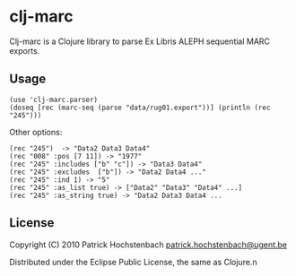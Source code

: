# clj-marc

Clj-marc is a Clojure library to parse Ex Libris ALEPH sequential MARC exports.

## Usage

	(use 'clj-marc.parser)
	(doseq [rec (marc-seq (parse "data/rug01.export"))] (println (rec "245")))

Other options:

	(rec "245")  -> "Data2 Data3 Data4"
	(rec "008" :pos [7 11]) -> "1977"
	(rec "245" :includes ["b" "c"]) -> "Data3 Data4"
	(rec "245" :excludes  ["b"]) -> "Data2 Data4 ..." 
	(rec "245" :ind 1) -> "5"
	(rec "245" :as_list true) -> ["Data2" "Data3" "Data4" ...]
	(rec "245" :as_string true) -> "Data2 Data3 Data4 ...

## License

Copyright (C) 2010 Patrick Hochstenbach <patrick.hochstenbach@ugent.be>

Distributed under the Eclipse Public License, the same as Clojure.n
